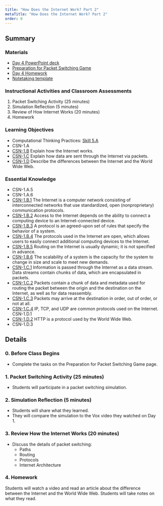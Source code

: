 ```yaml
---
title: "How Does the Internet Work? Part 2"
metaTitle: "How Does the Internet Work? Part 2"
order: 0
---
```


## Summary

### Materials

* [Day 4 PowerPoint deck](https://1drv.ms/w/s!AqsgsTyHBmRBjzr4T5k74i_qHG9i?e=rvHyZH)
* <a href="/unit-2/day-4/prep-packet-switching-game">Preparation for Packet Switching Game</a>
* <a href="/unit-2/day-4/homework">Day 4 Homework</a>
* <a href="/unit-2/day-4/notetaking-template">Notetaking template</a>

### Instructional Activities and Classroom Assessments 

1. Packet Switching Activity (25 minutes)
2. Simulation Reflection (5 minutes)
3. Review of How Internet Works (20 minutes)
4. Homework

### Learning Objectives 

* Computational Thinking Practices: [Skill 5.A](https://apcentral.collegeboard.org/pdf/ap-computer-science-principles-course-and-exam-description.pdf#page=23)
* CSN-1.A
* [CSN-1.B](https://apcentral.collegeboard.org/pdf/ap-computer-science-principles-course-and-exam-description.pdf?course=ap-computer-science-principles#page=110) Explain how the Internet works. 
* [CSN-1.C](https://apcentral.collegeboard.org/pdf/ap-computer-science-principles-course-and-exam-description.pdf?course=ap-computer-science-principles#page=111) Explain how data are sent through the Internet via packets. 
* [CSN-1.D](https://apcentral.collegeboard.org/pdf/ap-computer-science-principles-course-and-exam-description.pdf?course=ap-computer-science-principles#page=111) Describe the differences between the Internet and the World Wide Web. 

### Essential Knowledge 

* CSN-1.A.5 
* CSN-1.A.6 
* [CSN-1.B.1](https://apcentral.collegeboard.org/pdf/ap-computer-science-principles-course-and-exam-description.pdf?course=ap-computer-science-principles#page=110) The Internet is a computer network consisting of interconnected networks that use standardized, open (nonproprietary) communication protocols.
* [CSN-1.B.2](https://apcentral.collegeboard.org/pdf/ap-computer-science-principles-course-and-exam-description.pdf?course=ap-computer-science-principles#page=110) Access to the Internet depends on the ability to connect a computing device to an Internet-connected device.
* [CSN-1.B.3](https://apcentral.collegeboard.org/pdf/ap-computer-science-principles-course-and-exam-description.pdf?course=ap-computer-science-principles#page=110) A protocol is an agreed-upon set of rules that specify the behavior of a system.
* [CSN-1.B.4](https://apcentral.collegeboard.org/pdf/ap-computer-science-principles-course-and-exam-description.pdf?course=ap-computer-science-principles#page=110) The protocols used in the Internet are open, which allows users to easily connect additional computing devices to the Internet.
* [CSN-1.B.5](https://apcentral.collegeboard.org/pdf/ap-computer-science-principles-course-and-exam-description.pdf?course=ap-computer-science-principles#page=110) Routing on the Internet is usually dynamic; it is not specified in advance.
* [CSN-1.B.6](https://apcentral.collegeboard.org/pdf/ap-computer-science-principles-course-and-exam-description.pdf?course=ap-computer-science-principles#page=110) The scalability of a system is the capacity for the system to change in size and scale to meet new demands.
* [CSN-1.C.1](https://apcentral.collegeboard.org/pdf/ap-computer-science-principles-course-and-exam-description.pdf?course=ap-computer-science-principles#page=111) Information is passed through the Internet as a data stream. Data streams contain chunks of data, which are encapsulated in packets.
* [CSN-1.C.2](https://apcentral.collegeboard.org/pdf/ap-computer-science-principles-course-and-exam-description.pdf?course=ap-computer-science-principles#page=111) Packets contain a chunk of data and metadata used for routing the packet between the origin and the destination on the Internet, as well as for data reassembly.
* [CSN-1.C.3](https://apcentral.collegeboard.org/pdf/ap-computer-science-principles-course-and-exam-description.pdf?course=ap-computer-science-principles#page=111) Packets may arrive at the destination in order, out of order, or not at all.
* [CSN-1.C.4](https://apcentral.collegeboard.org/pdf/ap-computer-science-principles-course-and-exam-description.pdf?course=ap-computer-science-principles#page=111) IP, TCP, and UDP are common protocols used on the Internet.
CSN-1.D.1 
* [CSN-1.D.2](https://apcentral.collegeboard.org/pdf/ap-computer-science-principles-course-and-exam-description.pdf?course=ap-computer-science-principles#page=111) HTTP is a protocol used by the World Wide Web.
* CSN-1.D.3

## Details

### 0. Before Class Begins

* Complete the tasks on the Preparation for Packet Switching Game page.

### 1. Packet Switching Activity (25 minutes)

* Students will participate in a packet switching simulation.

### 2. Simulation Reflection (5 minutes)

* Students will share what they learned. 
* They will compare the simulation to the Vox video they watched on Day 1. 

### 3. Review How the Internet Works (20 minutes)

* Discuss the details of packet switching:
    * Paths
    * Routing
    * Protocols
    * Internet Architecture

### 4. Homework

Students will watch a video and read an article about the difference between the Internet and the World Wide Web.
Students will take notes on what they read.